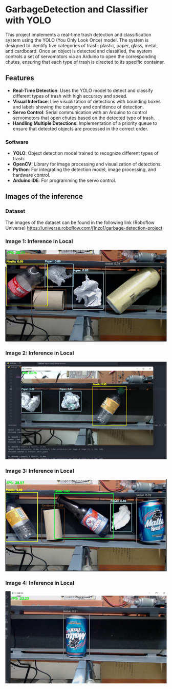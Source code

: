 # GarbageDetection and Classifier with YOLO


This project implements a real-time trash detection and classification system using the YOLO (You Only Look Once) model. The system is designed to identify five categories of trash: plastic, paper, glass, metal, and cardboard. Once an object is detected and classified, the system controls a set of servomotors via an Arduino to open the corresponding chutes, ensuring that each type of trash is directed to its specific container.

## Features

- **Real-Time Detection**: Uses the YOLO model to detect and classify different types of trash with high accuracy and speed.
- **Visual Interface**: Live visualization of detections with bounding boxes and labels showing the category and confidence of detection.
- **Servo Control**: Serial communication with an Arduino to control servomotors that open chutes based on the detected type of trash.
- **Handling Multiple Detections**: Implementation of a priority queue to ensure that detected objects are processed in the correct order.

### Software

- **YOLO**: Object detection model trained to recognize different types of trash.
- **OpenCV**: Library for image processing and visualization of detections.
- **Python**: For integrating the detection model, image processing, and hardware control.
- **Arduino IDE**: For programming the servo control.

## Images of the inference

### Dataset
The images of the dataset can be found in the following link (Roboflow Universe)
https://universe.roboflow.com/j1nzo1/garbage-detection-project


### Image 1: Inference in Local
![Inference in local](images/image1.jpg)

### Image 2: Inference in Local
![Inference in local](images/image2.jpg)

### Image 3: Inference in Local
![Inference in local](images/image3.jpg)

### Image 4: Inference in Local
![Inference in local](images/Image4.jpg)